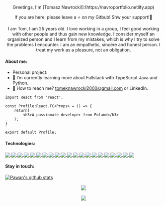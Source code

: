 <p align="center">
Greetings, I'm [Tomasz Nawrocki!]:(https://navroportfolio.netlify.app)
</p>
<p align="center">
If you are here, please leave a ⭐ on my Gitbub! Shw your support!👋
</p>

<p align="center">
I am Tom, I am 25 years old. I love working in a group, I feel good working with other people and thus gain new knowledge. I consider myself an organized person and I learn from my mistakes, which is why I try to solve the problems I encounter. I am an empathetic, sincere and honest person. I treat my work as a pleasure, not an obligation.
</p>

#### About me:

- Personal project:
- 🌱 I’m currently learning more about Fullstack with TypeScript Java and Python.
- 💬 How to reach me? tomeknawrocki2000@gmail.com or LinkedIn.

```
import React from 'react';

const Profile:React.FC<Props> = () => {
	return(
		<h3>A passionate developer from Poland</h3>
	);
}

export default Profile;
```

#### Technologies:

<a href="https://github.com/NavroO">
 <img align="center" src="https://img.shields.io/badge/HTML5-E34F26?style=for-the-badge&logo=html5&logoColor=white"/>
</a>
<a href="https://github.com/NavroO">
 <img align="center" src="https://img.shields.io/badge/CSS3-1572B6?style=for-the-badge&logo=css3&logoColor=white"/>
</a>
<a href="https://github.com/NavroO">
 <img align="center" src="https://img.shields.io/badge/JavaScript-F7DF1E?style=for-the-badge&logo=javascript&logoColor=black"/>
</a>
<a href="https://github.com/NavroO">
 <img align="center" src="https://img.shields.io/badge/Node.js-43853D?style=for-the-badge&logo=node.js&logoColor=white"/>
</a>
<a href="https://github.com/NavroO">
 <img align="center" src="https://img.shields.io/badge/TypeScript-007ACC?style=for-the-badge&logo=typescript&logoColor=white"/>
</a>
<a href="https://github.com/NavroO">
 <img align="center" src="https://img.shields.io/badge/Sass-CC6699?style=for-the-badge&logo=sass&logoColor=white"/>
</a>
<a href="https://github.com/NavroO">
 <img align="center" src="https://img.shields.io/badge/Go-00ADD8?style=for-the-badge&logo=go&logoColor=white"/>
</a>
<a href="https://github.com/NavroO">
 <img align="center" src="https://img.shields.io/badge/Express.js-404D59?style=for-the-badge"/>
</a>
<a href="https://github.com/NavroO">
 <img align="center" src="https://img.shields.io/badge/Gatsby-663399?style=for-the-badge&logo=gatsby&logoColor=white"/>
</a>
<a href="https://github.com/NavroO">
 <img align="center" src="https://img.shields.io/badge/React-20232A?style=for-the-badge&logo=react&logoColor=61DAFB"/>
</a>
<a href="https://github.com/NavroO">
 <img align="center" src="https://img.shields.io/badge/React_Native-20232A?style=for-the-badge&logo=react&logoColor=61DAFB"/>
</a>
<a href="https://github.com/NavroO">
 <img align="center" src="https://img.shields.io/badge/Tailwind_CSS-38B2AC?style=for-the-badge&logo=tailwind-css&logoColor=white"/>
</a>
<a href="https://github.com/NavroO">
 <img align="center" src="https://img.shields.io/badge/styled--components-DB7093?style=for-the-badge&logo=styled-components&logoColor=white"/>
</a>
<a href="https://github.com/NavroO">
 <img align="center" src="https://img.shields.io/badge/Material--UI-0081CB?style=for-the-badge&logo=material-ui&logoColor=white"/>
</a>
<a href="https://github.com/NavroO">
 <img align="center" src="https://img.shields.io/badge/Redux-593D88?style=for-the-badge&logo=redux&logoColor=white"/>
</a>
<a href="https://github.com/NavroO">
 <img align="center" src="https://img.shields.io/badge/React_Router-CA4245?style=for-the-badge&logo=react-router&logoColor=white"/>
</a>
<a href="https://github.com/NavroO">
 <img align="center" src="https://img.shields.io/badge/MySQL-00000F?style=for-the-badge&logo=mysql&logoColor=white"/>
</a>
<a href="https://github.com/NavroO">
 <img align="center" src="https://img.shields.io/badge/PostgreSQL-316192?style=for-the-badge&logo=postgresql&logoColor=white"/>
</a>
<a href="https://github.com/NavroO">
 <img align="center" src="https://img.shields.io/badge/MongoDB-4EA94B?style=for-the-badge&logo=mongodb&logoColor=white"/>
</a>
<a href="https://github.com/NavroO">
 <img align="center" src="https://img.shields.io/badge/Netlify-00C7B7?style=for-the-badge&logo=netlify&logoColor=white"/>
</a>
<a href="https://github.com/NavroO">
 <img align="center" src="https://img.shields.io/badge/Heroku-430098?style=for-the-badge&logo=heroku&logoColor=white"/>
</a>


#### Stay in touch:
<a href="https://www.linkedin.com/in/tomasz-nawrocki-bab14218b/">
 <img align="center" src="https://img.shields.io/badge/LinkedIn-0077B5?style=for-the-badge&logo=linkedin&logoColor=white" alt="Pawan's github stats"/>
</a>
<br/>

<br/>
<div align="center">
<a href="https://github.com/NavroO">
 <img align="center" src="https://github-readme-stats.vercel.app/api/top-langs/?username=NavroO&theme=blue-green"/>
</a>
</div>
<br/>
<div align="center">
<a href="https://github.com/NavroO">
 <img align="center" src="https://github-readme-stats.vercel.app/api?username=NavroO&theme=blue-green"/>
</a>
</div>
